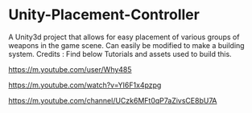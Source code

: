 # Unity-Placement-Controller
A Unity3d project that allows for easy placement of various groups of weapons in the game scene. Can easily be modified to make a building system.
Credits : Find below Tutorials and assets used to build this.

https://m.youtube.com/user/Why485


https://m.youtube.com/watch?v=YI6F1x4pzpg


https://m.youtube.com/channel/UCzk6MFt0qP7aZivsCE8bU7A

